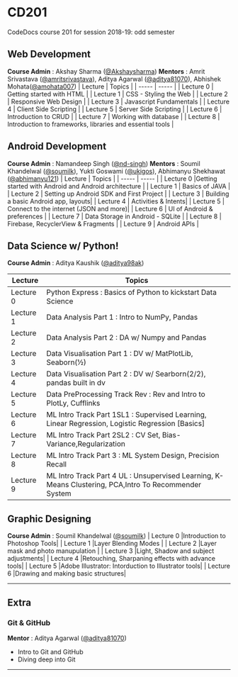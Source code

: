 

# CD201
CodeDocs course 201 for session 2018-19: odd semester

## Web Development
**Course Admin** : Akshay Sharma ([@Akshaysharma](https://github.com/akshaysharma2277)) 
**Mentors** : Amrit Srivastava ([@amritsrivastava](https://github.com/amritsrivastava)), Aditya Agarwal ([@aditya81070](https://github.com/aditya81070)), Abhishek Mohata([@amohata007](https://github.com/amohata007)) 
| Lecture | Topics | 
| ----- | ----- | 
| Lecture 0 | Getting started with HTML | 
| Lecture 1 | CSS - Styling the Web | 
| Lecture 2 | Responsive Web Design | 
| Lecture 3 | Javascript Fundamentals | 
| Lecture 4 | Client Side Scripting | 
| Lecture 5 | Server Side Scripting | 
| Lecture 6 | Introduction to CRUD | 
| Lecture 7 | Working with database |
| Lecture 8 | Introduction to frameworks, libraries and essential tools |

## Android Development
**Course Admin** : Namandeep Singh ([@nd-singh](https://github.com/nd-singh))
**Mentors** : Soumil Khandelwal ([@soumilk](https://github.com/soumilk)), Yukti Goswami ([@ukigos](https://github.com/ukigos)), Abhimanyu Shekhawat ([@abhimanyu121](https://github.com/abhimanyu121))
| Lecture | Topics | 
| ----- | ----- |
| Lecture 0 |Getting started with Android and Android architecture | 
| Lecture 1 | Basics of JAVA |
| Lecture 2 | Setting up Android SDK and First Project | 
| Lecture 3 | Building a basic Android app, layouts|
| Lecture 4 | Activities & Intents|
| Lecture 5 | Connect to the internet (JSON and more)|
| Lecture 6 | UI of Android & preferences |
| Lecture 7 | Data Storage in Android - SQLite |
| Lecture 8 | Firebase, RecyclerView & Fragments | 
| Lecture 9 | Android APIs  | 

## Data Science w/ Python!
**Course Admin** : Aditya Kaushik ([@aditya98ak](https://github.com/aditya98ak)) 

| Lecture | Topics | 
| ----- | ----- |
| Lecture 0 |Python Express : Basics of Python to kickstart Data Science| 
| Lecture 1 | Data Analysis Part 1 : Intro to NumPy, Pandas |
| Lecture 2 | Data Analysis Part 2 : DA w/ Numpy and Pandas | 
| Lecture 3 | Data Visualisation Part 1 : DV w/ MatPlotLib, Seaborn(½)| 
| Lecture 4 | Data Visualisation Part 2 : DV w/ Searborn(2/2), pandas built in dv |
| Lecture 5 | Data PreProcessing Track Rev : Rev and Intro to PlotLy, Cufflinks |
| Lecture 6 | ML Intro Track Part 1SL1 : Supervised Learning, Linear Regression, Logistic Regression [Basics] | 
| Lecture 7 |ML Intro Track Part 2SL2 : CV Set, Bias-Variance,Regularization| 
| Lecture 8 |ML Intro Track Part 3 : ML System Design, Precision Recall | 
| Lecture 9 |ML Intro Track Part 4 UL : Unsupervised Learning, K-Means Clustering, PCA,Intro To Recommender System| 

## Graphic Designing
**Course Admin** : Soumil Khandelwal ([@soumilk](https://github.com/soumilk))
| Lecture 0 |Introduction to Photoshop Tools| 
| Lecture 1 |Layer Blending Modes |
| Lecture 2 |Layer mask and photo manupulation | 
| Lecture 3 |Light, Shadow and subject adjustments| 
| Lecture 4 |Retouching, Sharpaning effects with advance tools|
| Lecture 5 |Adobe Illustrator: Intorduction to Illustrator tools|
| Lecture 6 |Drawing and making basic structures| 



-----

## Extra

### Git & GitHub 
**Mentor** : Aditya Agarwal ([@aditya81070](https://github.com/aditya81070))
- Intro to Git and GitHub 
- Diving deep into Git 

-----





